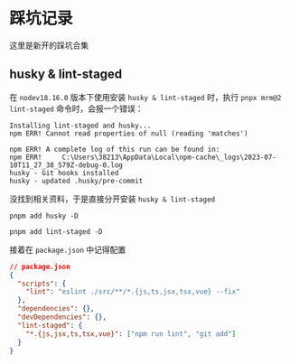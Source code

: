# 踩坑记录

这里是新开的踩坑合集

## husky & lint-staged

在 `nodev18.16.0` 版本下使用安装 `husky & lint-staged` 时，执行 `pnpx mrm@2 lint-staged` 命令时，会报一个错误：

```shell
Installing lint-staged and husky...
npm ERR! Cannot read properties of null (reading 'matches')

npm ERR! A complete log of this run can be found in:
npm ERR!     C:\Users\38213\AppData\Local\npm-cache\_logs\2023-07-10T11_27_38_579Z-debug-0.log
husky - Git hooks installed
husky - updated .husky/pre-commit
```

没找到相关资料，于是直接分开安装 `husky & lint-staged`

```shell
pnpm add husky -D

pnpm add lint-staged -D
```

接着在 `package.json` 中记得配置

```json
// package.json
{
  "scripts": {
    "lint": "eslint ./src/**/*.{js,ts,jsx,tsx,vue} --fix"
  },
  "dependencies": {},
  "devDependencies": {},
  "lint-staged": {
    "*.{js,jsx,ts,tsx,vue}": ["npm run lint", "git add"]
  }
}
```

